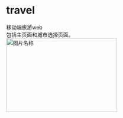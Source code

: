 # travel
移动端旅游web  
包括主页面和城市选择页面。  
<img src="https://github.com/julianneliu/travel/edit/main/i2.png" width = "300" height = "200" alt="图片名称" align=center />


